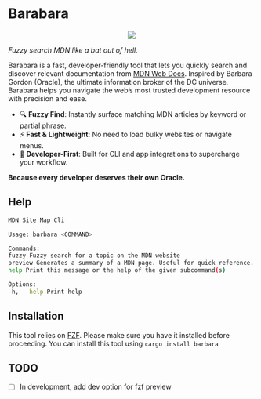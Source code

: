 # **Barabara**

<p align="center">
<img src="https://media.giphy.com/media/v1.Y2lkPTc5MGI3NjExenlnZ2t1azBmZ2Fna2JqN2Y1enRkZTdmNnFwM3dwamYyZDhhdWp4dSZlcD12MV9naWZzX3NlYXJjaCZjdD1n/W3aGF2Vw9r6sE/giphy.gif" ></img>
</p>

_Fuzzy search MDN like a bat out of hell._

Barabara is a fast, developer-friendly tool that lets you quickly search and discover relevant documentation from [MDN Web Docs](https://developer.mozilla.org/). Inspired by Barbara Gordon (Oracle), the ultimate information broker of the DC universe, Barabara helps you navigate the web’s most trusted development resource with precision and ease.

- 🔍 **Fuzzy Find**: Instantly surface matching MDN articles by keyword or partial phrase.
- ⚡ **Fast & Lightweight**: No need to load bulky websites or navigate menus.
- 🧠 **Developer-First**: Built for CLI and app integrations to supercharge your workflow.

**Because every developer deserves their own Oracle.**

## Help

``` bash
MDN Site Map Cli

Usage: barbara <COMMAND>

Commands:
fuzzy Fuzzy search for a topic on the MDN website
preview Generates a summary of a MDN page. Useful for quick reference.
help Print this message or the help of the given subcommand(s)

Options:
-h, --help Print help
```

## Installation

This tool relies on [FZF](https://github.com/junegunn/fzf). Please make sure you have it installed before proceeding.
You can install this tool using `cargo install barbara`

## TODO

- [ ] In development, add dev option for fzf preview
